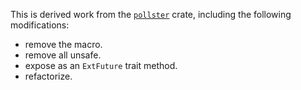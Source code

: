 This is derived work from the
[`pollster`](https://crates.io/crates/pollster/0.3.0) crate,
including the following modifications:

- remove the macro.
- remove all unsafe.
- expose as an `ExtFuture` trait method.
- refactorize.
